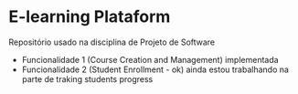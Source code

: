 # E-learning Plataform
Repositório usado na disciplina de Projeto de Software 

- Funcionalidade 1 (Course Creation and Management) implementada
- Funcionalidade 2 (Student Enrollment - ok) ainda estou trabalhando na parte de traking students progress
